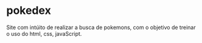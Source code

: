 # pokedex
Site com intúito de realizar a busca de pokemons, com o objetivo de treinar o uso do html, css, javaScript.
